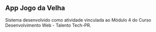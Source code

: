 ## App Jogo da Velha

Sistema desenvolvido como atividade vinculada ao Módulo 4 do Curso Desenvolvimento Web - Talento Tech-PR.
